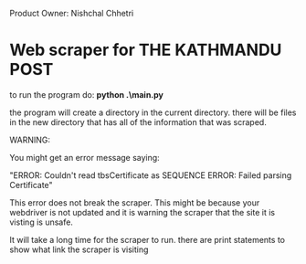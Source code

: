 Product Owner: Nishchal Chhetri

# Web scraper for THE KATHMANDU POST

to run the program do: **python .\main.py**

the program will create a directory in the current directory. 
there will be files in the new directory that has all of the information that was scraped. 

WARNING: 

You might get an error message saying:

"ERROR: Couldn't read tbsCertificate as SEQUENCE
ERROR: Failed parsing Certificate"

This error does not break the scraper. This might be because your webdriver is not updated and it is warning the scraper that the site it is visting is unsafe.  

It will take a long time for the scraper to run. there are print statements to show what link the scraper is visiting

